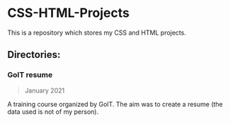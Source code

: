 # CSS-HTML-Projects
This is a repository which stores my CSS and HTML projects.

## Directories:

### GoIT resume
>January 2021

A training course organized by GoIT. The aim was to create a resume (the data used is not of my person).

